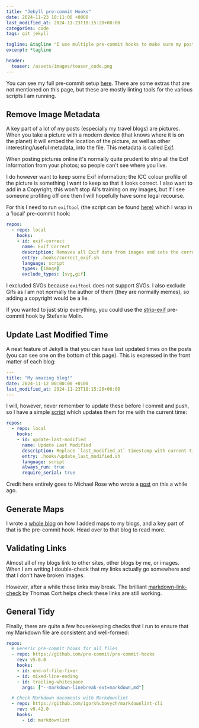 ```yaml
---
title: "Jekyll pre-commit Hooks"
date: 2024-11-23 18:11:00 +0000
last_modified_at: 2024-11-23T18:15:20+00:00
categories: code
tags: git jekyll

tagline: &tagline "I use multiple pre-commit hooks to make sure my posts are really ready. This is my setup"
excerpt: *tagline

header:
  teaser: /assets/images/teaser_code.png
---
```


You can see my full pre-commit setup [here](https://github.com/pwhittlesea/pwhittlesea.github.com/blob/main/.pre-commit-config.yaml).
There are some extras that are not mentioned on this page, but these are mostly linting tools for the various scripts I am running.

## Remove Image Metadata

A key part of a lot of my posts (especially my travel blogs) are pictures.
When you take a picture with a modern device (that knows where it is on the planet) it will embed the location of the picture, as well as other interesting/useful metadata, into the file.
This metadata is called [Exif](https://en.wikipedia.org/wiki/Exif).

When posting pictures online it's normally quite prudent to strip all the Exif information from your photos; so people can't see where you live.

I do however want to keep some Exif information; the ICC colour profile of the picture is something I want to keep so that it looks correct.
I also want to add in a Copyright; this won't stop AI's training on my images, but if I see someone profiting off one then I will hopefully have some legal recourse.

For this I need to run `exiftool` (the script can be found [here](https://github.com/pwhittlesea/pwhittlesea.github.com/blob/main/.hooks/correct_exif.sh)) which I wrap in a 'local' pre-commit hook:

```yaml
repos:
  - repo: local
    hooks:
    - id: exif-correct
      name: Exif Correct
      description: Removes all Exif data from images and sets the correct Copyright
      entry: .hooks/correct_exif.sh
      language: script
      types: [image]
      exclude_types: [svg,gif]
```

I excluded SVGs because `exiftool` does not support SVGs.
I also exclude Gifs as I am not normally the author of them (they are normally memes), so adding a copyright would be a lie.

If you wanted to just strip everything, you could use the [strip-exif](https://github.com/stefmolin/exif-stripper) pre-commit hook by Stefanie Molin.

## Update Last Modified Time

A neat feature of Jekyll is that you can have last updated times on the posts (you can see one on the bottom of this page).
This is expressed in the front matter of each blog:

```yaml
---
title: "My amazing blog!"
date: 2024-11-12 00:00:00 +0100
last_modified_at: 2024-11-23T18:15:20+00:00
---
```

I will, however, never remember to update these before I commit and push, so I have a simple [script](https://github.com/pwhittlesea/pwhittlesea.github.com/blob/main/.hooks/update_last_modified.sh) which updates them for me with the current time:

```yaml
repos:
  - repo: local
    hooks:
    - id: update-last-modified
      name: Update Last Modified
      description: Replace `last_modified_at` timestamp with current time
      entry: .hooks/update_last_modified.sh
      language: script
      always_run: true
      require_serial: true
```

Credit here entirely goes to Michael Rose who wrote a [post](https://mademistakes.com/notes/adding-last-modified-timestamps-with-git/) on this a while ago.

## Generate Maps

I wrote a [whole blog](2024-09-28-adding-maps-to-my-travel-posts.md) on how I added maps to my blogs, and a key part of that is the pre-commit hook.
Head over to that blog to read more.

## Validating Links

Almost all of my blogs link to other sites, other blogs by me, or images.
When I am writing I double-check that my links actually go somewhere and that I don't have broken images.

However, after a while these links may break.
The brilliant [markdown-link-check](https://github.com/tcort/markdown-link-check) by Thomas Cort helps check these links are still working.

## General Tidy

Finally, there are quite a few housekeeping checks that I run to ensure that my Markdown file are consistent and well-formed:

```yaml
repos:
  # Generic pre-commit hooks for all files
  - repo: https://github.com/pre-commit/pre-commit-hooks
    rev: v5.0.0
    hooks:
    - id: end-of-file-fixer
    - id: mixed-line-ending
    - id: trailing-whitespace
      args: ["--markdown-linebreak-ext=markdown,md"]

  # Check Markdown documents with Markdownlint
  - repo: https://github.com/igorshubovych/markdownlint-cli
    rev: v0.42.0
    hooks:
      - id: markdownlint
```
